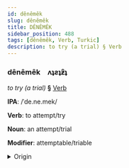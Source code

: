 ```yaml
---
id: dênêmêk
slug: dênêmêk
title: DÊNÊMÊK
sidebar_position: 488
tags: [dênêmêk, Verb, Turkic]
description: to try (a trial) § Verb
---
```


### dênêmêk&emsp;<span kind="abugida">ʌʇƨʇƶ̑ʇ</span>

*to try (a trial)* **§** [Verb](../../tags/Verb)

**IPA**: /ˈde.ne.mek/

**Verb**: to attempt/try

**Noun**: an attempt/trial

**Modifier**: attemptable/triable

<details>
    <summary>Origin</summary>
    Turkish denemek /de.ne.ˈmec/<br/>
    <em>Turkic Language Family</em>
</details>